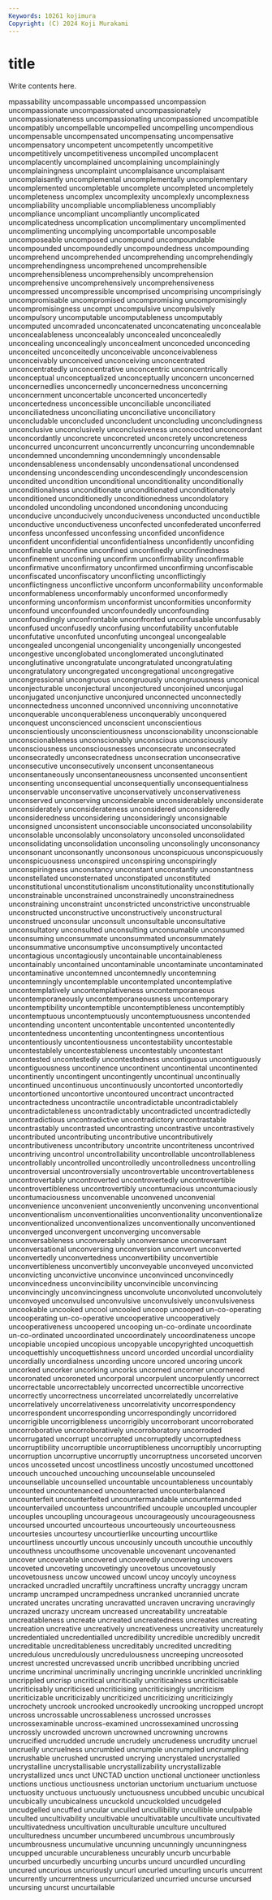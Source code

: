 ```yaml
---
Keywords: 10261 kojimura
Copyright: (C) 2024 Koji Murakami
---
```


# title

Write contents here.



mpassability uncompassable uncompassed uncompassion uncompassionate uncompassionated
uncompassionately uncompassionateness uncompassionating uncompassioned uncompatible uncompatibly uncompellable uncompelled uncompelling uncompendious
uncompensable uncompensated uncompensating uncompensative uncompensatory uncompetent uncompetently uncompetitive uncompetitively uncompetitiveness
uncompiled uncomplacent uncomplacently uncomplained uncomplaining uncomplainingly uncomplainingness uncomplaint uncomplaisance uncomplaisant
uncomplaisantly uncomplemental uncomplementally uncomplementary uncomplemented uncompletable uncomplete uncompleted uncompletely uncompleteness
uncomplex uncomplexity uncomplexly uncomplexness uncompliability uncompliable uncompliableness uncompliably uncompliance uncompliant
uncompliantly uncomplicated uncomplicatedness uncomplication uncomplimentary uncomplimented uncomplimenting uncomplying uncomportable uncomposable
uncomposeable uncomposed uncompound uncompoundable uncompounded uncompoundedly uncompoundedness uncompounding uncomprehend uncomprehended
uncomprehending uncomprehendingly uncomprehendingness uncomprehened uncomprehensible uncomprehensibleness uncomprehensibly uncomprehension uncomprehensive uncomprehensively
uncomprehensiveness uncompressed uncompressible uncomprised uncomprising uncomprisingly uncompromisable uncompromised uncompromising uncompromisingly
uncompromisingness uncompt uncompulsive uncompulsively uncompulsory uncomputable uncomputableness uncomputably uncomputed uncomraded
unconcatenated unconcatenating unconcealable unconcealableness unconcealably unconcealed unconcealedly unconcealing unconcealingly unconcealment
unconceded unconceding unconceited unconceitedly unconceivable unconceivableness unconceivably unconceived unconceiving unconcentrated
unconcentratedly unconcentrative unconcentric unconcentrically unconceptual unconceptualized unconceptually unconcern unconcerned unconcernedlies
unconcernedly unconcernedness unconcerning unconcernment unconcertable unconcerted unconcertedly unconcertedness unconcessible unconciliable
unconciliated unconciliatedness unconciliating unconciliative unconciliatory unconcludable unconcluded unconcludent unconcluding unconcludingness
unconclusive unconclusively unconclusiveness unconcocted unconcordant unconcordantly unconcrete unconcreted unconcretely unconcreteness
unconcurred unconcurrent unconcurrently unconcurring uncondemnable uncondemned uncondemning uncondemningly uncondensable uncondensableness
uncondensably uncondensational uncondensed uncondensing uncondescending uncondescendingly uncondescension uncondited uncondition unconditional
unconditionality unconditionally unconditionalness unconditionate unconditionated unconditionately unconditioned unconditionedly unconditionedness uncondolatory
uncondoled uncondoling uncondoned uncondoning unconducing unconducive unconducively unconduciveness unconducted unconductible
unconductive unconductiveness unconfected unconfederated unconferred unconfess unconfessed unconfessing unconfided unconfidence
unconfident unconfidential unconfidentialness unconfidently unconfiding unconfinable unconfine unconfined unconfinedly unconfinedness
unconfinement unconfining unconfirm unconfirmability unconfirmable unconfirmative unconfirmatory unconfirmed unconfirming unconfiscable
unconfiscated unconfiscatory unconflicting unconflictingly unconflictingness unconflictive unconform unconformability unconformable unconformableness
unconformably unconformed unconformedly unconforming unconformism unconformist unconformities unconformity unconfound unconfounded
unconfoundedly unconfounding unconfoundingly unconfrontable unconfronted unconfusable unconfusably unconfused unconfusedly unconfusing
unconfutability unconfutable unconfutative unconfuted unconfuting uncongeal uncongealable uncongealed uncongenial uncongeniality
uncongenially uncongested uncongestive unconglobated unconglomerated unconglutinated unconglutinative uncongratulate uncongratulated uncongratulating
uncongratulatory uncongregated uncongregational uncongregative uncongressional uncongruous uncongruously uncongruousness unconical unconjecturable
unconjectural unconjectured unconjoined unconjugal unconjugated unconjunctive unconjured unconnected unconnectedly unconnectedness
unconned unconnived unconniving unconnotative unconquerable unconquerableness unconquerably unconquered unconquest unconscienced
unconscient unconscientious unconscientiously unconscientiousness unconscionability unconscionable unconscionableness unconscionably unconscious unconsciously
unconsciousness unconsciousnesses unconsecrate unconsecrated unconsecratedly unconsecratedness unconsecration unconsecrative unconsecutive unconsecutively
unconsent unconsentaneous unconsentaneously unconsentaneousness unconsented unconsentient unconsenting unconsequential unconsequentially unconsequentialness
unconservable unconservative unconservatively unconservativeness unconserved unconserving unconsiderable unconsiderablely unconsiderate unconsiderately
unconsiderateness unconsidered unconsideredly unconsideredness unconsidering unconsideringly unconsignable unconsigned unconsistent unconsociable
unconsociated unconsolability unconsolable unconsolably unconsolatory unconsoled unconsolidated unconsolidating unconsolidation unconsoling
unconsolingly unconsonancy unconsonant unconsonantly unconsonous unconspicuous unconspicuously unconspicuousness unconspired unconspiring
unconspiringly unconspiringness unconstancy unconstant unconstantly unconstantness unconstellated unconsternated unconstipated unconstituted
unconstitutional unconstitutionalism unconstitutionality unconstitutionally unconstrainable unconstrained unconstrainedly unconstrainedness unconstraining unconstraint
unconstricted unconstrictive unconstruable unconstructed unconstructive unconstructively unconstructural unconstrued unconsular unconsult
unconsultable unconsultative unconsultatory unconsulted unconsulting unconsumable unconsumed unconsuming unconsummate unconsummated
unconsummately unconsummative unconsumptive unconsumptively uncontacted uncontagious uncontagiously uncontainable uncontainableness uncontainably
uncontained uncontaminable uncontaminate uncontaminated uncontaminative uncontemned uncontemnedly uncontemning uncontemningly uncontemplable
uncontemplated uncontemplative uncontemplatively uncontemplativeness uncontemporaneous uncontemporaneously uncontemporaneousness uncontemporary uncontemptibility uncontemptible
uncontemptibleness uncontemptibly uncontemptuous uncontemptuously uncontemptuousness uncontended uncontending uncontent uncontentable uncontented
uncontentedly uncontentedness uncontenting uncontentingness uncontentious uncontentiously uncontentiousness uncontestability uncontestable uncontestablely
uncontestableness uncontestably uncontestant uncontested uncontestedly uncontestedness uncontiguous uncontiguously uncontiguousness uncontinence
uncontinent uncontinental uncontinented uncontinently uncontingent uncontingently uncontinual uncontinually uncontinued uncontinuous
uncontinuously uncontorted uncontortedly uncontortioned uncontortive uncontoured uncontract uncontracted uncontractedness uncontractile
uncontradictable uncontradictablely uncontradictableness uncontradictably uncontradicted uncontradictedly uncontradictious uncontradictive uncontradictory uncontrastable
uncontrastably uncontrasted uncontrasting uncontrastive uncontrastively uncontributed uncontributing uncontributive uncontributively uncontributiveness
uncontributory uncontrite uncontriteness uncontrived uncontriving uncontrol uncontrollability uncontrollable uncontrollableness uncontrollably
uncontrolled uncontrolledly uncontrolledness uncontrolling uncontroversial uncontroversially uncontrovertable uncontrovertableness uncontrovertably uncontroverted
uncontrovertedly uncontrovertible uncontrovertibleness uncontrovertibly uncontumacious uncontumaciously uncontumaciousness unconvenable unconvened unconvenial
unconvenience unconvenient unconveniently unconvening unconventional unconventionalism unconventionalities unconventionality unconventionalize unconventionalized
unconventionalizes unconventionally unconventioned unconverged unconvergent unconverging unconversable unconversableness unconversably unconversance
unconversant unconversational unconversing unconversion unconvert unconverted unconvertedly unconvertedness unconvertibility unconvertible
unconvertibleness unconvertibly unconveyable unconveyed unconvicted unconvicting unconvictive unconvince unconvinced unconvincedly
unconvincedness unconvincibility unconvincible unconvincing unconvincingly unconvincingness unconvolute unconvoluted unconvolutely unconvoyed
unconvulsed unconvulsive unconvulsively unconvulsiveness uncookable uncooked uncool uncooled uncoop uncooped
un-co-operating uncooperating un-co-operative uncooperative uncooperatively uncooperativeness uncoopered uncooping un-co-ordinate uncoordinate
un-co-ordinated uncoordinated uncoordinately uncoordinateness uncope uncopiable uncopied uncopious uncopyable uncopyrighted
uncoquettish uncoquettishly uncoquettishness uncord uncorded uncordial uncordiality uncordially uncordialness uncording
uncore uncored uncoring uncork uncorked uncorker uncorking uncorks uncorned uncorner
uncornered uncoronated uncoroneted uncorporal uncorpulent uncorpulently uncorrect uncorrectable uncorrectablely uncorrected
uncorrectible uncorrective uncorrectly uncorrectness uncorrelated uncorrelatedly uncorrelative uncorrelatively uncorrelativeness uncorrelativity
uncorrespondency uncorrespondent uncorresponding uncorrespondingly uncorridored uncorrigible uncorrigibleness uncorrigibly uncorroborant uncorroborated
uncorroborative uncorroboratively uncorroboratory uncorroded uncorrugated uncorrupt uncorrupted uncorruptedly uncorruptedness uncorruptibility
uncorruptible uncorruptibleness uncorruptibly uncorrupting uncorruption uncorruptive uncorruptly uncorruptness uncorseted uncorven
uncos uncosseted uncost uncostliness uncostly uncostumed uncottoned uncouch uncouched uncouching
uncounselable uncounseled uncounsellable uncounselled uncountable uncountableness uncountably uncounted uncountenanced uncounteracted
uncounterbalanced uncounterfeit uncounterfeited uncountermandable uncountermanded uncountervailed uncountess uncountrified uncouple uncoupled
uncoupler uncouples uncoupling uncourageous uncourageously uncourageousness uncoursed uncourted uncourteous uncourteously
uncourteousness uncourtesies uncourtesy uncourtierlike uncourting uncourtlike uncourtliness uncourtly uncous uncousinly
uncouth uncouthie uncouthly uncouthness uncouthsome uncovenable uncovenant uncovenanted uncover uncoverable
uncovered uncoveredly uncovering uncovers uncoveted uncoveting uncovetingly uncovetous uncovetously uncovetousness
uncow uncowed uncowl uncoy uncoyly uncoyness uncracked uncradled uncraftily uncraftiness
uncrafty uncraggy uncram uncramp uncramped uncrampedness uncranked uncrannied uncrate uncrated
uncrates uncrating uncravatted uncraven uncraving uncravingly uncrazed uncrazy uncream uncreased
uncreatability uncreatable uncreatableness uncreate uncreated uncreatedness uncreates uncreating uncreation uncreative
uncreatively uncreativeness uncreativity uncreaturely uncredentialed uncredentialled uncredibility uncredible uncredibly uncredit
uncreditable uncreditableness uncreditably uncredited uncrediting uncredulous uncredulously uncredulousness uncreeping uncreosoted
uncrest uncrested uncrevassed uncrib uncribbed uncribbing uncried uncrime uncriminal uncriminally
uncringing uncrinkle uncrinkled uncrinkling uncrippled uncrisp uncritical uncritically uncriticalness uncriticisable
uncriticisably uncriticised uncriticising uncriticisingly uncriticism uncriticizable uncriticizably uncriticized uncriticizing uncriticizingly
uncrochety uncrook uncrooked uncrookedly uncrooking uncropped uncropt uncross uncrossable uncrossableness
uncrossed uncrosses uncrossexaminable uncross-examined uncrossexamined uncrossing uncrossly uncrowded uncrown uncrowned
uncrowning uncrowns uncrucified uncrudded uncrude uncrudely uncrudeness uncrudity uncruel uncruelly
uncruelness uncrumbled uncrumple uncrumpled uncrumpling uncrushable uncrushed uncrusted uncrying uncrystaled
uncrystalled uncrystalline uncrystallisable uncrystallizability uncrystallizable uncrystallized uncs unct UNCTAD unction
unctional unctioneer unctionless unctions unctious unctiousness unctorian unctorium unctuarium unctuose
unctuosity unctuous unctuously unctuousness uncubbed uncubic uncubical uncubically uncubicalness uncuckold
uncuckolded uncudgeled uncudgelled uncuffed uncular unculled uncullibility uncullible unculpable unculted
uncultivability uncultivable uncultivatable uncultivate uncultivated uncultivatedness uncultivation unculturable unculture uncultured
unculturedness uncumber uncumbered uncumbrous uncumbrously uncumbrousness uncumulative uncunning uncunningly uncunningness
uncupped uncurable uncurableness uncurably uncurb uncurbable uncurbed uncurbedly uncurbing uncurbs
uncurd uncurdled uncurdling uncured uncurious uncuriously uncurl uncurled uncurling uncurls
uncurrent uncurrently uncurrentness uncurricularized uncurried uncurse uncursed uncursing uncurst uncurtailable
